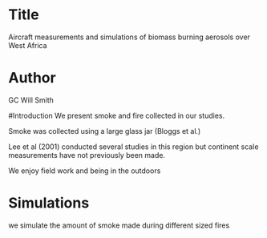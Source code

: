 # Title
Aircraft measurements and simulations of biomass burning aerosols over West Africa

# Author
GC
Will Smith

#Introduction
We present smoke and fire collected in our studies.

Smoke was collected using a large glass jar (Bloggs et al.)

Lee et al (2001) conducted several studies in this region but continent scale measurements have not previously been made.

We enjoy field work and being in the outdoors

# Simulations
we simulate the amount of smoke made during different sized fires
